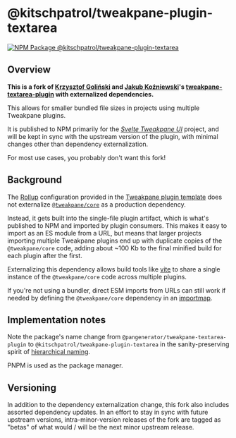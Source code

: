 # @kitschpatrol/tweakpane-plugin-textarea

[![NPM Package @kitschpatrol/tweakpane-plugin-textarea](https://img.shields.io/npm/v/@kitschpatrol/tweakpane-plugin-textarea.svg)](https://npmjs.com/package/@kitschpatrol/tweakpane-plugin-textarea)

## Overview

**This is a fork of [Krzysztof Goliński](http://www.golinski.org) and [Jakub Koźniewski](https://pangenerator.com)'s [tweakpane-textarea-plugin](https://github.com/pangenerator/tweakpane-textarea-plugin) with externalized dependencies.**

This allows for smaller bundled file sizes in projects using multiple Tweakpane plugins.

It is published to NPM primarily for the [_Svelte Tweakpane UI_](https://kitschpatrol.com/svelte-tweakpane-ui) project, and will be kept in sync with the upstream version of the plugin, with minimal changes other than dependency externalization.

For most use cases, you probably don't want this fork!

## Background

The [Rollup](https://rollupjs.org) configuration provided in the [Tweakpane plugin template](https://github.com/tweakpane/plugin-template) does not externalize [`@tweakpane/core`](https://github.com/cocopon/tweakpane/tree/main/packages/core) as a production dependency.

Instead, it gets built into the single-file plugin artifact, which is what's published to NPM and imported by plugin consumers. This makes it easy to import as an ES module from a URL, but means that larger projects importing multiple Tweakpane plugins end up with duplicate copies of the `@tweakpane/core` code, adding about ~100 Kb to the final minified build for each plugin after the first.

Externalizing this dependency allows build tools like [vite](https://vitejs.dev) to share a single instance of the `@tweakpane/core` code across multiple plugins.

If you're not using a bundler, direct ESM imports from URLs can still work if needed by defining the `@tweakpane/core` dependency in an [importmap](https://developer.mozilla.org/en-US/docs/Web/HTML/Element/script/type/importmap).

## Implementation notes

Note the package's name change from `@pangenerator/tweakpane-textarea-plugin` to `@kitschpatrol/tweakpane-plugin-textarea` in the sanity-preserving spirit of [hierarchical naming](https://en.wikipedia.org/wiki/Reverse_domain_name_notation).

PNPM is used as the package manager.

## Versioning

In addition to the dependency externalization change, this fork also includes assorted dependency updates. In an effort to stay in sync with future upstream versions, intra-minor-version releases of the fork are tagged as "betas" of what would / will be the next minor upstream release.

